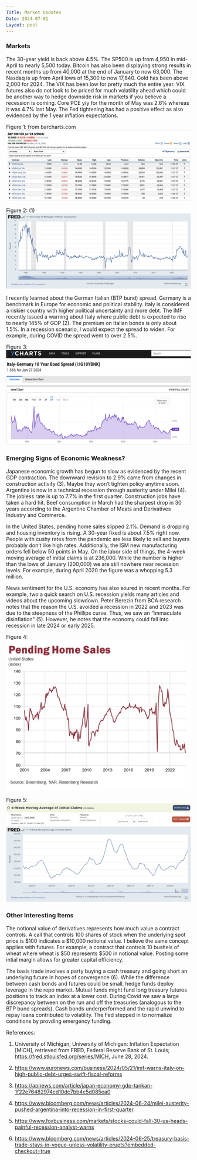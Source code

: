 ```yaml
---
Title: Market Updates
Date: 2024-07-01
Layout: post
---
```


### Markets

The 30-year yield is back above 4.5%. 
The SP500 is up from 4,950 in mid-April to nearly 5,500 today. 
Bitcoin has also been displaying strong results in recent months up from 40,000 at the end of January to now 63,000. 
The Nasdaq is up from April lows of 15,300 to now 17,840.
Gold has been above 2,000 for 2024.
The VIX has been low for pretty much the entire year. 
VIX futures also do not look to be priced for much volatility ahead which could be another way to hedge downside risk in markets if you believe a recession is coming.
Core PCE y/y for the month of May was 2.6% whereas it was 4.7% last May. 
The Fed tightening has had a positive effect as also evidenced by the 1 year inflation expectations.

Figure 1: from barcharts.com
![vixfutures](/assets/images/vixfutures.png)

Figure 2: (1)
![inflationexpectations](/assets/images/inflationexpectations2.png)

I recently learned about the German Italian (BTP bund) spread. 
Germany is a benchmark in Europe for economic and political stability. 
Italy is considered a riskier country with higher political uncertainty and more debt. 
The IMF recently issued a warning about Italy where public debt is expected to rise to nearly 145% of GDP (2). 
The premium on Italian bonds is only about 1.5%. 
In a recession scenario, I would expect the spread to widen. 
For example, during COVID the spread went to over 2.5%. 

Figure 3: 
![BTPbund](/assets/images/italiangermanspread.png)

### Emerging Signs of Economic Weakness? 

Japanese economic growth has begun to slow as evidenced by the recent GDP contraction. 
The downward revision to 2.9% came from changes in construction activity (3). 
Maybe they won’t tighten policy anytime soon. 
Argentina is now in a technical recession through austerity under Milei (4). 
The jobless rate is up to 7.7% in the first quarter. 
Construction jobs have taken a hard hit. 
Beef consumption in March had the sharpest drop in 30 years according to the Argentine Chamber of Meats and Derivatives Industry and Commerce. 

In the United States, pending home sales slipped 2.1%. 
Demand is dropping and housing inventory is rising. 
A 30-year fixed is about 7.5% right now. 
People with cushy rates from the pandemic are less likely to sell and buyers probably don’t like high rates. 
Additionally, the ISM new manufacturing orders fell below 50 points in May. 
On the labor side of things, the 4-week moving average of initial claims is at 236,000. 
While the number is higher than the lows of January (200,000) we are still nowhere near recession levels. 
For example, during April 2020 the figure was a whopping 5.3 million. 

News sentiment for the U.S. economy has also soured in recent months. 
For example, two a quick search on U.S. recession yields many articles and videos about the upcoming slowdown. 
Peter Berezin from BCA research notes that the reason the U.S. avoided a recession in 2022 and 2023 was due to the steepness of the Phillips curve. 
Thus, we saw an “immaculate disinflation” (5). 
However, he notes that the economy could fall into recession in late 2024 or early 2025. 

Figure 4: 
![pendingsales](/assets/images/homesales.png)

Figure 5: 
![claims](/assets/images/claims.png)

### Other Interesting Items

The notional value of derivatives represents how much value a contract controls. 
A call that controls 100 shares of stock when the underlying spot price is $100 indicates a $10,000 notional value.
I believe the same concept applies with futures. 
For example, a contract that controls 10 bushels of wheat where wheat is $50 represents $500 in notional value. 
Posting some intial margin allows for greater capital efficiency.  

The basis trade involves a party buying a cash treasury and going short an underlying future in hopes of convergence (6). 
While the difference between cash bonds and futures could be small, hedge funds deploy leverage in the repo market.
Mutual funds might fund long treasury futures positions to track an index at a lower cost. 
During Covid we saw a large discrepancy between on the run and off the treasuries (analogous to the BTP bund spreads). 
Cash bonds underperformed and the rapid unwind to repay loans contributed to volatility.
The Fed stepped in to normalize conditions by provding emergency funding. 


References: 

1. University of Michigan, University of Michigan: Inflation Expectation [MICH], retrieved from FRED, Federal Reserve Bank of St. Louis; https://fred.stlouisfed.org/series/MICH, June 28, 2024.
   
2.	https://www.euronews.com/business/2024/05/21/imf-warns-italy-on-high-public-debt-urges-swift-fiscal-reforms

3.	https://apnews.com/article/japan-economy-gdp-tankan-1f22e76482974cd10dc7bb4c5d085ea0

4.	https://www.bloomberg.com/news/articles/2024-06-24/milei-austerity-pushed-argentina-into-recession-in-first-quarter

5.	https://www.foxbusiness.com/markets/stocks-could-fall-30-us-heads-painful-recession-analyst-warns

6.	https://www.bloomberg.com/news/articles/2024-06-25/treasury-basis-trade-stays-in-vogue-unless-volatility-erupts?embedded-checkout=true
   
